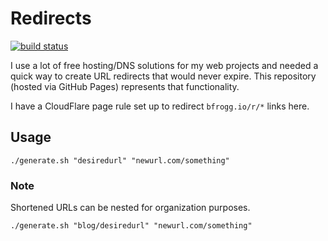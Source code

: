 # Redirects

[![build status](https://github.com/bfroggio/redirects/actions/workflows/check-links.yml/badge.svg)](https://github.com/bfroggio/redirects/actions/workflows/check-links.yml)

I use a lot of free hosting/DNS solutions for my web projects and needed a quick way to create URL redirects that would never expire. This repository (hosted via GitHub Pages) represents that functionality.

I have a CloudFlare page rule set up to redirect `bfrogg.io/r/*` links here.

## Usage

```
./generate.sh "desiredurl" "newurl.com/something"
```

### Note

Shortened URLs can be nested for organization purposes.

```
./generate.sh "blog/desiredurl" "newurl.com/something"
```
